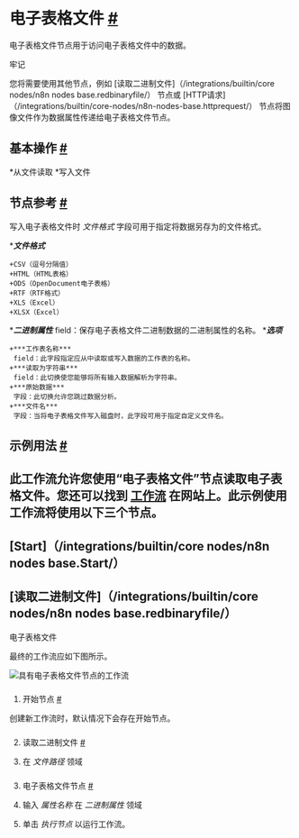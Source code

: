 


 电子表格文件
 [#](#电子表格文件 "永久链接")
===========================================================



 电子表格文件节点用于访问电子表格文件中的数据。
 




 牢记
 



 您将需要使用其他节点，例如
 [读取二进制文件]（/integrations/builtin/core nodes/n8n nodes base.redbinaryfile/）
 节点或
 [HTTP请求]（/integrations/builtin/core-nodes/n8n-nodes-base.httprequest/）
 节点将图像文件作为数据属性传递给电子表格文件节点。
 




 基本操作
 [#](#基本操作 "永久链接")
-----------------------------------------------------------


*从文件读取
*写入文件



 节点参考
 [#](#节点引用 "永久链接")
-------------------------------------------------------



 写入电子表格文件时
 *文件格式*
 字段可用于指定将数据另存为的文件格式。
 


****文件格式***



	+CSV（逗号分隔值）
	+HTML（HTML表格）
	+ODS（OpenDocument电子表格）
	+RTF（RTF格式）
	+XLS（Excel）
	+XLSX（Excel）
****二进制属性***
 field：保存电子表格文件二进制数据的二进制属性的名称。
****选项***



	+***工作表名称***
	 field：此字段指定应从中读取或写入数据的工作表的名称。
	+***读取为字符串***
	 field：此切换使您能够将所有输入数据解析为字符串。
	+***原始数据***
	 字段：此切换允许您跳过数据分析。
	+***文件名***
	 字段：当将电子表格文件写入磁盘时，此字段可用于指定自定义文件名。



 示例用法
 [#](#示例用法 "永久链接")
-----------------------------------------------------



 此工作流允许您使用“电子表格文件”节点读取电子表格文件。您还可以找到
 [工作流](https://n8n.io/workflows/586) 
 在网站上。此示例使用工作流将使用以下三个节点。
-
 [Start]（/integrations/builtin/core nodes/n8n nodes base.Start/）
 -
 [读取二进制文件]（/integrations/builtin/core nodes/n8n nodes base.redbinaryfile/）
 -
 电子表格文件




 最终的工作流应如下图所示。
 



![具有电子表格文件节点的工作流](https://d33wubrfki0l68.cloudfront.net/5e0277f56a2eaac72c4a05a28d2608702bbcf997/53d73/_images/integrations/builtin/core-nodes/spreadsheetfile/workflow.png)



### 
 1. 开始节点
 [#](#1-start-node "永久链接")



 创建新工作流时，默认情况下会存在开始节点。
 


### 
 2. 读取二进制文件
 [#](#2-读取二进制文件 "永久链接")


1. 在
 *文件路径*
 领域


### 
 3. 电子表格文件节点
 [#](#3-spreadsheet-file-node "永久链接")


1. 输入
 *属性名称*
 在
 *二进制属性*
 领域
2. 单击
 *执行节点*
 以运行工作流。




